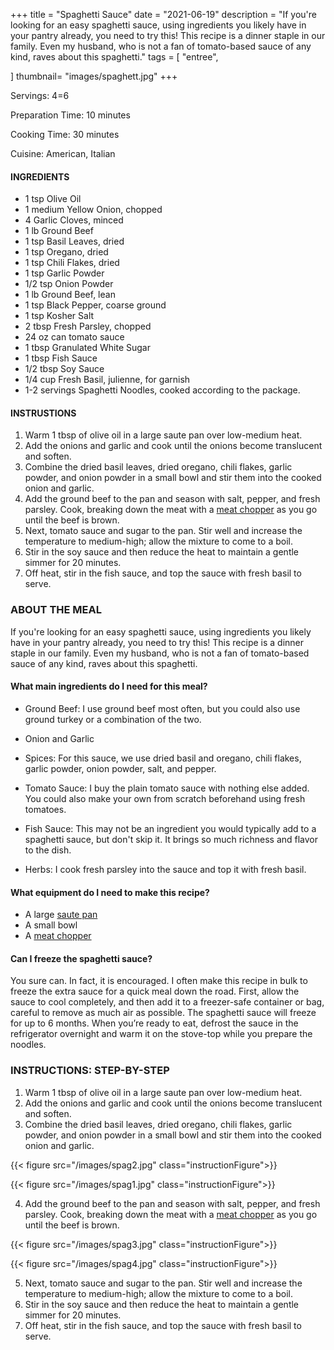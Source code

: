 +++
title = "Spaghetti Sauce"
date = "2021-06-19"
description = "If you're looking for an easy spaghetti sauce, using ingredients you likely have in your pantry already, you need to try this! This recipe is a dinner staple in our family. Even my husband, who is not a fan of tomato-based sauce of any kind, raves about this spaghetti."
tags = [
    "entree",
   
]
thumbnail= "images/spaghett.jpg"
+++

Servings: 4=6 <!--more-->

Preparation Time: 10 minutes 

Cooking Time: 30 minutes

Cuisine: American, Italian

#### INGREDIENTS 

* 1 tsp Olive Oil 
* 1 medium Yellow Onion, chopped 
* 4 Garlic Cloves, minced 
* 1 lb Ground Beef
* 1 tsp Basil Leaves, dried 
* 1 tsp Oregano, dried 
* 1 tsp Chili Flakes, dried 
* 1 tsp Garlic Powder 
* 1/2 tsp Onion Powder 
* 1 lb Ground Beef, lean 
* 1 tsp Black Pepper, coarse ground 
* 1 tsp Kosher Salt 
* 2 tbsp Fresh Parsley, chopped 
* 24 oz can tomato sauce 
* 1 tbsp Granulated White Sugar 
* 1 tbsp Fish Sauce 
* 1/2 tbsp Soy Sauce 
* 1/4 cup Fresh Basil, julienne, for garnish 
* 1-2 servings Spaghetti Noodles, cooked according to the package. 

#### INSTRUSTIONS

1. Warm 1 tbsp of olive oil in a large saute pan over low-medium heat. 
2. Add the onions and garlic and cook until the onions become translucent and soften. 
3. Combine the dried basil leaves, dried oregano, chili flakes, garlic powder, and onion powder in a small bowl and stir them into the cooked onion and garlic. 
4. Add the ground beef to the pan and season with salt, pepper, and fresh parsley. Cook, breaking down the meat with a [meat chopper](https://amzn.to/2TLab0X) as you go until the beef is brown. 
5. Next, tomato sauce and sugar to the pan. Stir well and increase the temperature to medium-high; allow the mixture to come to a boil.
6. Stir in the soy sauce and then reduce the heat to maintain a gentle simmer for 20 minutes. 
7. Off heat, stir in the fish sauce, and top the sauce with fresh basil to serve. 


### ABOUT THE MEAL

If you're looking for an easy spaghetti sauce, using ingredients you likely have in your pantry already, you need to try this! This recipe is a dinner staple in our family. Even my husband, who is not a fan of tomato-based sauce of any kind, raves about this spaghetti.

#### What main ingredients do I need for this meal?

* Ground Beef: I use ground beef most often, but you could also use ground turkey or a combination of the two. 

* Onion and Garlic 

* Spices: For this sauce, we use dried basil and oregano, chili flakes, garlic powder, onion powder, salt, and pepper. 

* Tomato Sauce: I buy the plain tomato sauce with nothing else added. You could also make your own from scratch beforehand using fresh tomatoes. 

* Fish Sauce: This may not be an ingredient you would typically add to a spaghetti sauce, but don't skip it. It brings so much richness and flavor to the dish. 

* Herbs: I cook fresh parsley into the sauce and top it with fresh basil. 

#### What equipment do I need to make this recipe?

* A large [saute pan](https://amzn.to/3gFYnWP) 
* A small bowl 
* A [meat chopper](https://amzn.to/2TLab0X)

#### Can I freeze the spaghetti sauce?

You sure can.  In fact, it is encouraged. I often make this recipe in bulk to freeze the extra sauce for a quick meal down the road. First, allow the sauce to cool completely, and then add it to a freezer-safe container or bag, careful to remove as much air as possible. The spaghetti sauce will freeze for up to 6 months. When you’re ready to eat, defrost the sauce in the refrigerator overnight and warm it on the stove-top while you prepare the noodles. 

### INSTRUCTIONS: STEP-BY-STEP 

1. Warm 1 tbsp of olive oil in a large saute pan over low-medium heat. 
2. Add the onions and garlic and cook until the onions become translucent and soften. 
3. Combine the dried basil leaves, dried oregano, chili flakes, garlic powder, and onion powder in a small bowl and stir them into the cooked onion and garlic. 

{{< figure src="/images/spag2.jpg" class="instructionFigure">}}

{{< figure src="/images/spag1.jpg" class="instructionFigure">}}

4. Add the ground beef to the pan and season with salt, pepper, and fresh parsley. Cook, breaking down the meat with a [meat chopper](https://amzn.to/2TLab0X) as you go until the beef is brown. 

{{< figure src="/images/spag3.jpg" class="instructionFigure">}}

{{< figure src="/images/spag4.jpg" class="instructionFigure">}}

5. Next, tomato sauce and sugar to the pan. Stir well and increase the temperature to medium-high; allow the mixture to come to a boil.
6. Stir in the soy sauce and then reduce the heat to maintain a gentle simmer for 20 minutes. 
7. Off heat, stir in the fish sauce, and top the sauce with fresh basil to serve. 
